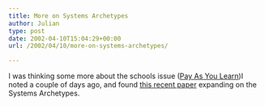 ```yaml
---
title: More on Systems Archetypes
author: Julian
type: post
date: 2002-04-10T15:04:29+00:00
url: /2002/04/10/more-on-systems-archetypes/

---
```

I was thinking some more about the schools issue ([Pay As You Learn][1])I noted a couple of days ago, and found [this recent paper][2] expanding on the Systems Archetypes.

 [1]: https://www.ymh23.dial.pipex.com/index.shtml?2002_04_01_archive.inc#75157253
 [2]: https://www.hlthsys.com/pub/sys_archetypes.pdf